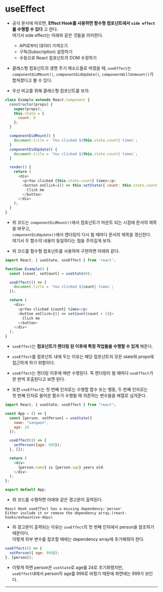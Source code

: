 <h1>useEffect</h1>

* 공식 문서에 따르면, __Effect Hook를 사용하면 함수형 컴포넌트에서 `side effect`를 수행할 수 있다__ 고 한다.   
  여기서 side effect는 아래와 같은 것들을 의미한다.
  * API로부터 데이터 가져오기
  * 구독(Subscription) 설정하기
  * 수동으로 React 컴포넌트의 DOM 수정하기

* 클래스형 컴포넌트의 생명 주기 메소드들로 따졌을 때, `useEffect`는   
  `componentDidMount()`, `componentDidUpdate()`, `componentWillUnmount()`가 합쳐졌다고 볼 수 있다.

* 우선 비교를 위해 클래스형 컴포넌트를 보자.
```js
class Example extends React.Component {
  constructor(props) {
    super(props);
    this.state = {
      count: 0
    };
  }

  componentDidMount() {
    document.title = `You clicked ${this.state.count} times`;
  }
  componentDidUpdate() {
    document.title = `You clicked ${this.state.count} times`;
  }

  render() {
    return (
      <div>
        <p>You clicked {this.state.count} times</p>
        <button onClick={() => this.setState({ count: this.state.count + 1 })}>
          Click me
        </button>
      </div>
    );
  }
}
```

* 위 코드는 `componentDidMount()`에서 컴포넌트가 마운트 되는 시점에 문서의 제목을 바꾸고,   
  `componentDidUpdate()`에서 렌더링이 다시 될 때마다 문서의 제목을 갱신한다.   
  여기서 두 함수의 내용이 동일하다는 점을 주의깊게 보자.

* 위 코드를 함수형 컴포넌트를 사용하여 구현하면 아래와 같다.
```js
import React, { useState, useEffect } from 'react';

function Example() {
  const [count, setCount] = useState(0);

  useEffect(() => {
    document.title = `You clicked ${count} times`;
  });

  return (
    <div>
      <p>You clicked {count} times</p>
      <button onClick={() => setCount(count + 1)}>
        Click me
      </button>
    </div>
  );
}
```

* `useEffect`는 __컴포넌트가 렌더링 된 이후에 특정 작업들을 수행할 수 있게__ 해준다.
* `useEffect`를 컴포넌트 내에 두는 이유는 해당 컴포넌트의 모든 state와 props에 접근하게 하기 위함이다.
* `useEffect`는 렌더링 이후애 매번 수행된다. 즉 렌더링이 될 때마다 `useEffect`가 한 번씩 호출된다고 보면 된다.

* 또한 `useEffect`는 첫 번째 인자로는 수행할 함수 또는 행동, 두 번째 인자로는   
  첫 번째 인자로 들어온 함수가 수행될 때 의존하는 변수들을 배열로 넘겨준다.
```js
import React, { useState, useEffect } from "react";

const App = () => {
  const [person, setPerson] = useState({
    name: "sangwoo",
    age: 24
  });

  useEffect(() => {
    setPerson({age: 999});
  }, []);

  return (
    <div>
      {person.name} is {person.age} years old.
    </div>
  );
};

export default App;
```

* 위 코드를 수행하면 아래와 같은 경고문이 출력된다.
```
React Hook useEffect has a missing dependency:'person'
Either include it or remove the dependency array.(react-hooks/exhaustive-deps)
```

* 위 경고문이 출력되는 이유는 `useEffect`의 첫 번째 인자에서 person을 참조하기 때문이다.   
  이렇게 외부 변수를 참조할 때에는 dependency array에 추가해줘야 한다.
```js
useEffect(() => {
  setPerson({ age: 999});
}, [person]);
```

* 이렇게 하면 person은 `useState`로 age를 24로 초기화했지만,   
  `useEffect`내에서 person의 age를 999로 바꿨기 때문에 화면에는 999가 보인다.
<hr/>